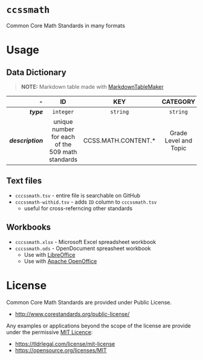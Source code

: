 # `ccssmath`
Common Core Math Standards in many formats

# Usage

## Data Dictionary

> **NOTE:** Markdown table made with [MarkdownTableMaker][mtm]

|  **-** | **ID** | **KEY** | **CATEGORY** | **DOMAIN** | **DETAILS** |
| ---: | :---: | :---: | :---: | :---: | :---: |
|  ***type*** | `integer` | `string` | `string` | `string` | `string` |
|  ***description*** | unique number for each of the 509 math standards | CCSS.MATH.CONTENT.* | Grade Level and Topic | Skills or topics based on KEY | The actual standard, describing the item to be learned. |

## Text files
  + `cccssmath.tsv` - entire file is searchable on GitHub
  + `cccssmath-withid.tsv` - adds `ID` column to `cccssmath.tsv`
    + useful for cross-referncing other standards

## Workbooks
  + `cccssmath.xlsx` - Microsoft Excel spreadsheet workbook
  + `cccssmath.ods` - OpenDocument spreasheet workbook
    + Use with [LibreOffice](https://www.libreoffice.org)
    + Use with [Apache OpenOffice](https://www.openoffice.org)

# License

Common Core Math Standards are provided under Public License.
  + http://www.corestandards.org/public-license/
  
Any examples or applications beyond the scope of the license are provide under the permissive [MIT Licence](LICENSE):
  + https://tldrlegal.com/license/mit-license
  + https://opensource.org/licenses/MIT


[mtm]: https://gsuite.google.com/marketplace/app/markdowntablemaker/46507245362
